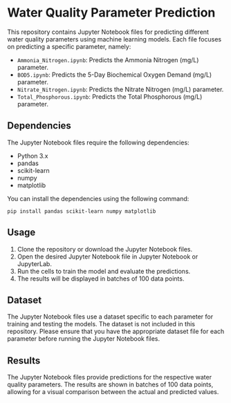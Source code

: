 # Water Quality Parameter Prediction

This repository contains Jupyter Notebook files for predicting different water quality parameters using machine learning models. Each file focuses on predicting a specific parameter, namely:

- `Ammonia_Nitrogen.ipynb`: Predicts the Ammonia Nitrogen (mg/L) parameter.
- `BOD5.ipynb`: Predicts the 5-Day Biochemical Oxygen Demand (mg/L) parameter.
- `Nitrate_Nitrogen.ipynb`: Predicts the Nitrate Nitrogen (mg/L) parameter.
- `Total_Phosphorous.ipynb`: Predicts the Total Phosphorous (mg/L) parameter.

## Dependencies

The Jupyter Notebook files require the following dependencies:

- Python 3.x
- pandas
- scikit-learn
- numpy
- matplotlib

You can install the dependencies using the following command:

```shell
pip install pandas scikit-learn numpy matplotlib
```

## Usage

1. Clone the repository or download the Jupyter Notebook files.
2. Open the desired Jupyter Notebook file in Jupyter Notebook or JupyterLab.
3. Run the cells to train the model and evaluate the predictions.
4. The results will be displayed in batches of 100 data points.

## Dataset

The Jupyter Notebook files use a dataset specific to each parameter for training and testing the models. The dataset is not included in this repository. Please ensure that you have the appropriate dataset file for each parameter before running the Jupyter Notebook files.

## Results

The Jupyter Notebook files provide predictions for the respective water quality parameters. The results are shown in batches of 100 data points, allowing for a visual comparison between the actual and predicted values.


